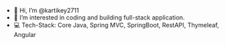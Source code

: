 - 👋 Hi, I’m @kartikey2711
- 👀 I’m interested in coding and building full-stack application.
- 💻 Tech-Stack: Core Java, Spring MVC, SpringBoot, RestAPI, Thymeleaf, Angular

<!---
kartikey2711/kartikey2711 is a ✨ special ✨ repository because its `README.md` (this file) appears on your GitHub profile.
You can click the Preview link to take a look at your changes.
--->
